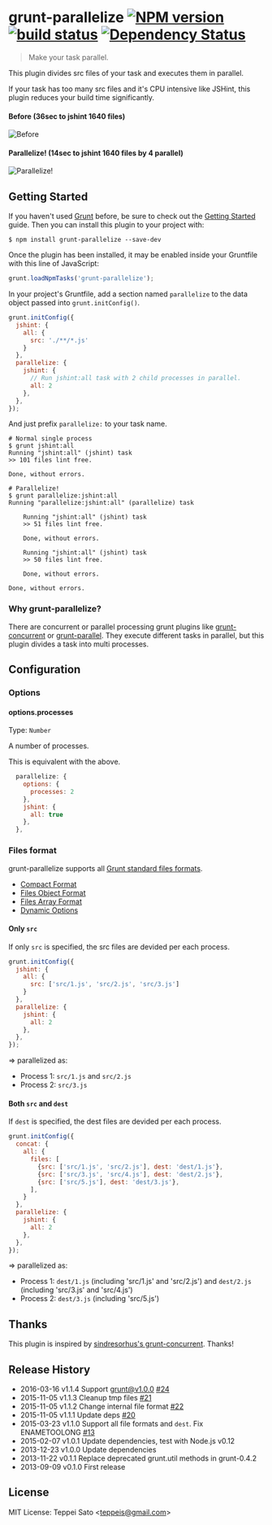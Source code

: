 grunt-parallelize [![NPM version][npm-image]][npm-url] [![build status][travis-image]][travis-url] [![Dependency Status][deps-image]][deps-url]
====

> Make your task parallel.

This plugin divides src files of your task and executes them in parallel.

If your task has too many src files and it's CPU intensive like JSHint, this plugin reduces your build time significantly.

#### Before (36sec to jshint 1640 files)

![Before](https://raw.github.com/teppeis/grunt-parallelize/master/misc/before.png "Before")

#### Parallelize!  (14sec to jshint 1640 files by 4 parallel)

![Parallelize!](https://raw.github.com/teppeis/grunt-parallelize/master/misc/after.png "Parallelize!")

## Getting Started
If you haven't used [Grunt](http://gruntjs.com/) before, be sure to check out the [Getting Started](http://gruntjs.com/getting-started) guide.
Then you can install this plugin to your project with:

```shell
$ npm install grunt-parallelize --save-dev
```

Once the plugin has been installed, it may be enabled inside your Gruntfile with this line of JavaScript:

```js
grunt.loadNpmTasks('grunt-parallelize');
```

In your project's Gruntfile, add a section named `parallelize` to the data object passed into `grunt.initConfig()`.

```js
grunt.initConfig({
  jshint: {
    all: {
      src: './**/*.js'
    }
  },
  parallelize: {
    jshint: {
      // Run jshint:all task with 2 child processes in parallel.
      all: 2
    },
  },
});
```

And just prefix `parallelize:` to your task name.

```shell
# Normal single process
$ grunt jshint:all
Running "jshint:all" (jshint) task
>> 101 files lint free.

Done, without errors.

# Parallelize!
$ grunt parallelize:jshint:all
Running "parallelize:jshint:all" (parallelize) task
    
    Running "jshint:all" (jshint) task
    >> 51 files lint free.
    
    Done, without errors.
    
    Running "jshint:all" (jshint) task
    >> 50 files lint free.
    
    Done, without errors.
    
Done, without errors.
```

### Why grunt-parallelize?

There are concurrent or parallel processing grunt plugins like [grunt-concurrent](https://github.com/sindresorhus/grunt-concurrent) or [grunt-parallel](https://github.com/iammerrick/grunt-parallel).
They execute different tasks in parallel, but this plugin divides a task into multi processes.

## Configuration

### Options

#### options.processes
Type: `Number`

A number of processes.

This is equivalent with the above.
```js
  parallelize: {
    options: {
      processes: 2
    },
    jshint: {
      all: true
    },
  },
```

### Files format

grunt-parallelize supports all [Grunt standard files formats](http://gruntjs.com/configuring-tasks#files).

* [Compact Format](http://gruntjs.com/configuring-tasks#compact-format)
* [Files Object Format](http://gruntjs.com/configuring-tasks#files-object-format)
* [Files Array Format](http://gruntjs.com/configuring-tasks#files-array-format)
* [Dynamic Options](http://gruntjs.com/configuring-tasks#building-the-files-object-dynamically)

#### Only `src`

If only `src` is specified, the src files are devided per each process.

```js
grunt.initConfig({
  jshint: {
    all: {
      src: ['src/1.js', 'src/2.js', 'src/3.js']
    }
  },
  parallelize: {
    jshint: {
      all: 2
    },
  },
});
```

=> parallelized as:

* Process 1: `src/1.js` and `src/2.js`
* Process 2: `src/3.js`

#### Both `src` and `dest`

If `dest` is specified, the dest files are devided per each process.

```js
grunt.initConfig({
  concat: {
    all: {
      files: [
        {src: ['src/1.js', 'src/2.js'], dest: 'dest/1.js'},
        {src: ['src/3.js', 'src/4.js'], dest: 'dest/2.js'},
        {src: ['src/5.js'], dest: 'dest/3.js'},
      ],
    }
  },
  parallelize: {
    jshint: {
      all: 2
    },
  },
});
```

=> parallelized as:

* Process 1: `dest/1.js` (including 'src/1.js' and 'src/2.js') and `dest/2.js` (including 'src/3.js' and 'src/4.js')
* Process 2: `dest/3.js` (including 'src/5.js')

## Thanks

This plugin is inspired by [sindresorhus's grunt-concurrent](https://github.com/sindresorhus/grunt-concurrent). Thanks!

## Release History

* 2016-03-16 v1.1.4 Support grunt@v1.0.0 [#24](https://github.com/teppeis/grunt-parallelize/pull/24)
* 2015-11-05 v1.1.3 Cleanup tmp files [#21](https://github.com/teppeis/grunt-parallelize/issues/21)
* 2015-11-05 v1.1.2 Change internal file format [#22](https://github.com/teppeis/grunt-parallelize/issues/22)
* 2015-11-05 v1.1.1 Update deps [#20](https://github.com/teppeis/grunt-parallelize/issues/20)
* 2015-03-23 v1.1.0 Support all file formats and `dest`. Fix ENAMETOOLONG [#13](https://github.com/teppeis/grunt-parallelize/issues/13)
* 2015-02-07 v1.0.1 Update dependencies, test with Node.js v0.12
* 2013-12-23 v1.0.0 Update dependencies
* 2013-11-22 v0.1.1 Replace deprecated grunt.util methods in grunt-0.4.2
* 2013-09-09 v0.1.0 First release

## License

MIT License: Teppei Sato &lt;teppeis@gmail.com&gt;

[npm-image]: https://img.shields.io/npm/v/grunt-parallelize.svg
[npm-url]: https://npmjs.org/package/grunt-parallelize
[travis-image]: https://travis-ci.org/teppeis/grunt-parallelize.svg?branch=master
[travis-url]: https://travis-ci.org/teppeis/grunt-parallelize
[deps-image]: https://david-dm.org/teppeis/grunt-parallelize.svg
[deps-url]: https://david-dm.org/teppeis/grunt-parallelize
